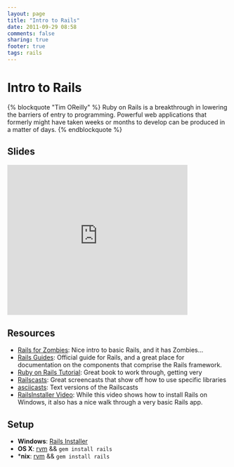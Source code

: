 ```yaml
---
layout: page
title: "Intro to Rails"
date: 2011-09-29 08:58
comments: false
sharing: true
footer: true
tags: rails
---
```

# Intro to Rails

{% blockquote "Tim OReilly" %}
Ruby on Rails is a breakthrough in lowering the barriers of entry to programming.
Powerful web applications that formerly might have taken weeks or months
to develop can be produced in a matter of days.
{% endblockquote %}

## Slides
<iframe src="https://docs.google.com/present/embed?id=dhkn6xbc_282rxmh2ngd" frameborder="0" width="410" height="342"></iframe>

## Resources

* [Rails for Zombies](http://railsforzombies.org/): Nice intro to basic Rails,
and it has Zombies...
* [Rails Guides](http://guides.rubyonrails.org/): Official guide for Rails, and
a great place for documentation on the components that comprise the Rails 
framework.
* [Ruby on Rails Tutorial](http://ruby.railstutorial.org/ruby-on-rails-tutorial-book):
Great book to work through, getting very 
* [Railscasts](http://railscasts.com/): Great screencasts that show off how to
use specific libraries
* [asciicasts](http://asciicasts.com/): Text versions of the Railscasts
* [RailsInstaller Video](http://vimeo.com/22353046): While this video shows how to
install Rails on Windows, it also has a nice walk through a very basic Rails
app.

## Setup

* **Windows**: [Rails Installer](http://railsinstaller.org/)
* **OS X**: [rvm](http://beginrescueend.com/rvm/install/) && `gem install
rails`
* ***nix**: [rvm](http://beginrescueend.com/rvm/install/) && `gem install
rails`

